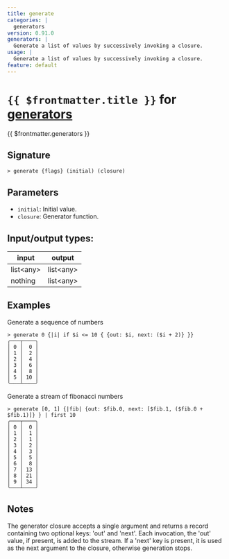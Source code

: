 ```yaml
---
title: generate
categories: |
  generators
version: 0.91.0
generators: |
  Generate a list of values by successively invoking a closure.
usage: |
  Generate a list of values by successively invoking a closure.
feature: default
---
```

<!-- This file is automatically generated. Please edit the command in https://github.com/nushell/nushell instead. -->

# `{{ $frontmatter.title }}` for [generators](/commands/categories/generators.md)

<div class='command-title'>{{ $frontmatter.generators }}</div>

## Signature

```> generate {flags} (initial) (closure)```

## Parameters

 -  `initial`: Initial value.
 -  `closure`: Generator function.


## Input/output types:

| input     | output    |
| --------- | --------- |
| list\<any\> | list\<any\> |
| nothing   | list\<any\> |
## Examples

Generate a sequence of numbers
```nu
> generate 0 {|i| if $i <= 10 { {out: $i, next: ($i + 2)} }}
╭───┬────╮
│ 0 │  0 │
│ 1 │  2 │
│ 2 │  4 │
│ 3 │  6 │
│ 4 │  8 │
│ 5 │ 10 │
╰───┴────╯

```

Generate a stream of fibonacci numbers
```nu
> generate [0, 1] {|fib| {out: $fib.0, next: [$fib.1, ($fib.0 + $fib.1)]} } | first 10
╭───┬────╮
│ 0 │  0 │
│ 1 │  1 │
│ 2 │  1 │
│ 3 │  2 │
│ 4 │  3 │
│ 5 │  5 │
│ 6 │  8 │
│ 7 │ 13 │
│ 8 │ 21 │
│ 9 │ 34 │
╰───┴────╯

```

## Notes
The generator closure accepts a single argument and returns a record
containing two optional keys: 'out' and 'next'. Each invocation, the 'out'
value, if present, is added to the stream. If a 'next' key is present, it is
used as the next argument to the closure, otherwise generation stops.
